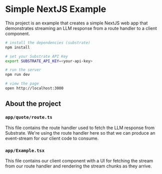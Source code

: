 # Simple NextJS Example

This project is an example that creates a simple NextJS web app that demonstrates streaming an LLM response from a route handler to a client component.

```sh
# install the dependencies (substrate)
npm install

# set your Substrate API Key
export SUBSTRATE_API_KEY=<your-api-key>

# run the server
npm run dev

# view the page
open http://localhost:3000
```

## About the project

### `app/quote/route.ts`

This file contains the route handler used to fetch the LLM response from Substrate. We're using the route handler here so that we can produce an event-stream for our client code to consume.

### `app/Example.tsx`

This file contains our client component with a UI for fetching the stream from our route handler and rendering the stream chunks as they arrive.
